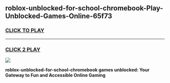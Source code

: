 
## roblox-unblocked-for-school-chromebook-Play-Unblocked-Games-Online-65f73
<h3>
<a href="https://premium76.site?title=roblox-unblocked-for-school-chromebook&ref=25A">CLICK TO PLAY</a></h3>
<hr>

<h3>
<a href="https://premium76.site?title=roblox-unblocked-for-school-chromebook&ref=25A">CLICK 2 PLAY</a>
  
</h3>

<a href="https://premium76.site?title=roblox-unblocked-for-school-chromebook&ref=25A"><img src="https://clearcache.store/games.png"></a>


**roblox-unblocked-for-school-chromebook games unblocked: Your Gateway to Fun and Accessible Online Gaming**
